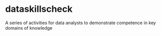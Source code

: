 # dataskillscheck
A series of activities for data analysts to demonstrate competence in key domains of knowledge
